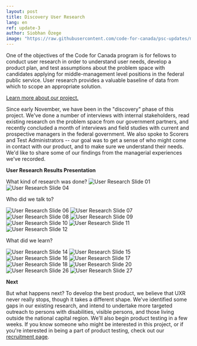 ```yaml
---
layout: post
title: Discovery User Research
lang: en
ref: update-3
author: Siobhan Özege
image: "https://raw.githubusercontent.com/code-for-canada/psc-updates/master/images/preview-pics/uxr.jpg"
---
```


One of the objectives of the Code for Canada program is for fellows to conduct user research in order to understand user needs, develop a product plan, and test assumptions about the problem space with candidates applying for middle-management level positions in the federal public service. User research provides a valuable baseline of data from which to scope an appropriate solution.

[Learn more about our project.](https://medium.com/code-for-canada/inboxing-clever-db6a334dda7d)

Since early November, we have been in the "discovery" phase of this project. We've done a number of interviews with internal stakeholders, read existing research on the problem space from our government partners, and recently concluded a month of interviews and field studies with current and prospective managers in the federal government. We also spoke to Scorers and Test Administrators -- our goal was to get a sense of who might come in contact with our product, and to make sure we understand their needs. We'd like to share some of our findings from the managerial experiences we've recorded.

**User Research Results Presentation**

What kind of research was done?
![User Research Slide 01](../images/c4c-uxr/c4c_uxr_001.png "We do user research to gain understanding.")
![User Research Slide 04](../images/c4c-uxr/c4c_uxr_004.png "This looked like using an outcomes approach, focusing on experience, 1-on-1 interviews, and observational field studies")

Who did we talk to?

![User Research Slide 06](../images/c4c-uxr/c4c_uxr_006.png "We talked to 15 current managers, 3 scorers, 3 test admins, and 7 future managers.")
![User Research Slide 07](../images/c4c-uxr/c4c_uxr_007.png "These people work in a variety of departments from Marketing to IT to Operations.")
![User Research Slide 08](../images/c4c-uxr/c4c_uxr_008.png "The people we talked to spent an average of 9 years in a manager role")
![User Research Slide 09](../images/c4c-uxr/c4c_uxr_009.png "73% of the people we talked to are English speakers.")
![User Research Slide 10](../images/c4c-uxr/c4c_uxr_010.png "66% of the current managers we talked to are women.")
![User Research Slide 11](../images/c4c-uxr/c4c_uxr_011.png "We spoke to participants from accross the country.")
![User Research Slide 12](../images/c4c-uxr/c4c_uxr_012.png "We asked open ended questions about their experience as managers.")

What did we learn?

![User Research Slide 14](../images/c4c-uxr/c4c_uxr_014.png "People were excited to talk to us, passionate about their job, and spent time preparing for interviews.")
![User Research Slide 15](../images/c4c-uxr/c4c_uxr_015.png "Hiring pain points include barriers to entry, improving time to staff, and giving candidates tools to succeed.")
![User Research Slide 16](../images/c4c-uxr/c4c_uxr_016.png "Feedback is important.")
![User Research Slide 17](../images/c4c-uxr/c4c_uxr_017.png "7 participants reported not having the context or preparation to succeed.")
![User Research Slide 18](../images/c4c-uxr/c4c_uxr_018.png "If they knew what they were being assessed on they might have done better.")
![User Research Slide 20](../images/c4c-uxr/c4c_uxr_020.png "I'd be looking for someone's ability to research, read something and apply it elsewhere.")
![User Research Slide 26](../images/c4c-uxr/c4c_uxr_026.png "Managers use a variety of email tools.")
![User Research Slide 27](../images/c4c-uxr/c4c_uxr_027.png "They also use paper notes, whiteboards, OneNote, and stickies.")

**Next**

But what happens next? To develop the best product, we believe that UXR never really stops, though it takes a different shape. We've identified some gaps in our existing research, and intend to undertake more targeted outreach to persons with disabilities, visible persons, and those living outside the national capital region. We'll also begin product testing in a few weeks. If you know someone who might be interested in this project, or if you're interested in being a part of product testing, check out our [recruitment page](https://code-for-canada.github.io/psc-partnership/).
